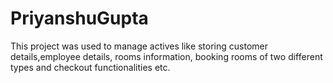 # PriyanshuGupta
This project was used to manage actives like storing customer details,employee details, rooms information, booking rooms of two different types and checkout functionalities etc.
